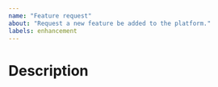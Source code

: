 ```yaml
---
name: "Feature request"
about: "Request a new feature be added to the platform."
labels: enhancement
---
```


# Description

<!--
Please explain what your feature request will achieve.
Where possible give links or images to any reference material to aid in the development of your feature request.
-->
